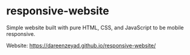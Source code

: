 # responsive-website
 Simple website built with pure HTML, CSS, and JavaScript to be mobile responsive.
 
 Website: https://dareenzeyad.github.io/responsive-website/
